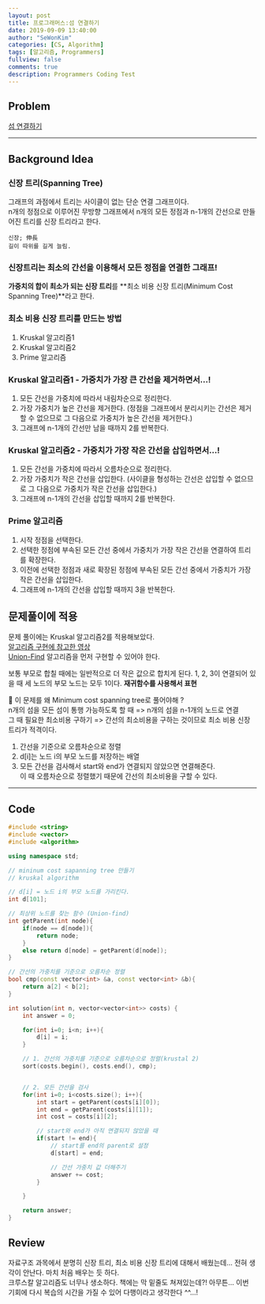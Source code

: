 ```yaml
---
layout: post
title: 프로그래머스:섬 연결하기
date: 2019-09-09 13:40:00
author: "SeWonKim"
categories: [CS, Algorithm]
tags: [알고리즘, Programmers]
fullview: false
comments: true
description: Programmers Coding Test
---
```


## Problem

[섬 연결하기](https://programmers.co.kr/learn/courses/30/lessons/42861)

---

## Background Idea

### 신장 트리(Spanning Tree)

그래프의 과점에서 트리는 사이클이 없는 단순 연결 그래프이다.  
n개의 정점으로 이루어진 무방향 그래프에서 n개의 모든 정점과 n-1개의 간선으로 만들어진 트리를 신장 트리라고 한다.

```
신장; 伸長
길이 따위를 길게 늘림.
```

### 신장트리는 최소의 간선을 이용해서 모든 정점을 연결한 그래프!

**가중치의 합이 최소가 되는 신장 트리**를 **최소 비용 신장 트리(Minimum Cost Spanning Tree)**라고 한다.

### 최소 비용 신장 트리를 만드는 방법

1. Kruskal 알고리즘1
2. Kruskal 알고리즘2
3. Prime 알고리즘

### Kruskal 알고리즘1 - 가중치가 가장 큰 간선을 제거하면서...!

1. 모든 간선을 가중치에 따라서 내림차순으로 정리한다.
2. 가장 가중치가 높은 간선을 제거한다. (정점을 그래프에서 분리시키는 간선은 제거할 수 없으므로 그 다음으로 가중치가 높은 간선을 제거한다.)
3. 그래프에 n-1개의 간선만 남을 때까지 2를 반복한다.

### Kruskal 알고리즘2 - 가중치가 가장 작은 간선을 삽입하면서...!

1. 모든 간선을 가중치에 따라서 오름차순으로 정리한다.
2. 가장 가중치가 작은 간선을 삽입한다. (사이클을 형성하는 간선은 삽입할 수 없으므로 그 다음으로 가중치가 작은 간선을 삽입한다.)
3. 그래프에 n-1개의 간선을 삽입할 때까지 2를 반복한다.

### Prime 알고리즘

1. 시작 정점을 선택한다.
2. 선택한 정점에 부속된 모든 간선 중에서 가중치가 가장 작은 간선을 연결하여 트리를 확장한다.
3. 이전에 선택한 정점과 새로 확장된 정점에 부속된 모든 간선 중에서 가중치가 가장 작은 간선을 삽입한다.
4. 그래프에 n-1개의 간선을 삽입할 때까지 3을 반복한다.

## 문제풀이에 적용

문제 풀이에는 Kruskal 알고리즘2를 적용해보았다.  
[알고리즘 구현에 참고한 영상](https://www.youtube.com/watch?v=LQ3JHknGy8c)  
[Union-Find](https://www.youtube.com/watch?v=AMByrd53PHM) 알고리즘을 먼저 구현할 수 있어야 한다.

보통 부모로 합칠 때에는 일반적으로 더 작은 값으로 합치게 된다.
1, 2, 3이 연결되어 있을 때 세 노드의 부모 노드는 모두 1이다. **재귀함수를 사용해서 표현**

🍎 이 문제를 왜 Minimum cost spanning tree로 풀어야해 ?  
n개의 섬을 모든 섬이 통행 가능하도록 할 때 => n개의 섬을 n-1개의 노드로 연결  
그 때 필요한 최소비용 구하기 => 간선의 최소비용을 구하는 것이므로 최소 비용 신장 트리가 적격이다.

1. 간선을 기준으로 오름차순으로 정렬
2. d[i]는 노드 i의 부모 노드를 저장하는 배열
3. 모든 간선을 검사해서 start와 end가 연결되지 않았으면 연결해준다.  
   이 때 오름차순으로 정렬했기 때문에 간선의 최소비용을 구할 수 있다.

---

## Code

```cpp
#include <string>
#include <vector>
#include <algorithm>

using namespace std;

// mininum cost sapanning tree 만들기
// kruskal algorithm

// d[i] = 노드 i의 부모 노드를 가리킨다.
int d[101];

// 최상위 노드를 찾는 함수 (Union-find)
int getParent(int node){
    if(node == d[node]){
        return node;
    }
    else return d[node] = getParent(d[node]);
}

// 간선의 가중치를 기준으로 오름차순 정렬
bool cmp(const vector<int> &a, const vector<int> &b){
    return a[2] < b[2];
}

int solution(int n, vector<vector<int>> costs) {
    int answer = 0;

    for(int i=0; i<n; i++){
        d[i] = i;
    }

    // 1. 간선의 가중치를 기준으로 오름차순으로 정렬(krustal 2)
    sort(costs.begin(), costs.end(), cmp);


    // 2. 모든 간선을 검사
    for(int i=0; i<costs.size(); i++){
        int start = getParent(costs[i][0]);
        int end = getParent(costs[i][1]);
        int cost = costs[i][2];

        // start와 end가 아직 연결되지 않았을 때
        if(start != end){
            // start를 end의 parent로 설정
            d[start] = end;

            // 간선 가중치 값 더해주기
            answer += cost;
        }

    }

    return answer;
}
```

## Review

자료구조 과목에서 분명히 신장 트리, 최소 비용 신장 트리에 대해서 배웠는데... 전혀 생각이 안난다. 마치 처음 배우는 듯 하다.  
크루스칼 알고리즘도 너무나 생소하다. 책에는 막 밑줄도 쳐져있는데?! 아무튼... 이번 기회에 다시 복습의 시간을 가질 수 있어 다행이라고 생각한다 ^^...!
